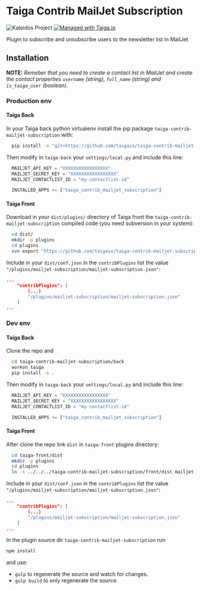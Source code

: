 Taiga Contrib MailJet Subscription
=====================================

![Kaleidos Project](http://kaleidos.net/static/img/badge.png "Kaleidos Project")
[![Managed with Taiga.io](https://tree.taiga.io/support/images/taiga-badge-gh.png)](https://taiga.io "Managed with Taiga.io")

Plugin to subscribe and unsubscribe users to the newsletter list in MailJet


Installation
------------

**NOTE:** *Remeber that you need to create a contact list in MailJet and create the contact properties `username` (string), `full_name` (string) and `is_taiga_user` (boolean).*

### Production env

#### Taiga Back

In your Taiga back python virtualenv install the pip package `taiga-contrib-mailjet-subscription` with:

```bash
  pip install -e "git+https://github.com/taigaio/taiga-contrib-mailjet-subscription.git@stable#egg=taiga-contrib-mailjet-subscription&subdirectory=back"
```

Then modify in `taiga-back` your `settings/local.py` and include this line:

```python
  MAILJET_API_KEY = "XXXXXXXXXXXXXXXXX"
  MAILJET_SECRET_KEY = "XXXXXXXXXXXXXXXXX"
  MAILJET_CONTACTLIST_ID = "my-contactlist-id"

  INSTALLED_APPS += ["taiga_contrib_mailjet_subscription"]
```


#### Taiga Front

Download in your `dist/plugins/` directory of Taiga front the `taiga-contrib-mailjet-subscription` compiled code (you need subversion in your system):

```bash
  cd dist/
  mkdir -p plugins
  cd plugins
  svn export "https://github.com/taigaio/taiga-contrib-mailjet-subscription/branches/stable/front/dist" "mailjet-subscription"
```

Include in your `dist/conf.json` in the `contribPlugins` list the value `"/plugins/mailjet-subscription/mailjet-subscription.json"`:

```json
...
    "contribPlugins": [
        (...)
        "/plugins/mailjet-subscription/mailjet-subscription.json"
    ]
...
```


### Dev env

#### Taiga Back

Clone the repo and

```bash
  cd taiga-contrib-mailjet-subscription/back
  workon taiga
  pip install -e .
```

Then modify in `taiga-back` your `settings/local.py` and include this line:

```python
  MAILJET_API_KEY = "XXXXXXXXXXXXXXXXX"
  MAILJET_SECRET_KEY = "XXXXXXXXXXXXXXXXX"
  MAILJET_CONTACTLIST_ID = "my-contactlist-id"

  INSTALLED_APPS += ["taiga_contrib_mailjet_subscription"]
```


#### Taiga Front

After clone the repo link `dist` in `taiga-front` plugins directory:

```bash
  cd taiga-front/dist
  mkdir -p plugins
  cd plugins
  ln -s ../../../taiga-contrib-mailjet-subscription/front/dist mailjet-subscription
```

Include in your `dist/conf.json` in the `contribPlugins` list the value `"/plugins/mailjet-subscription/mailjet-subscription.json"`:

```json
...
    "contribPlugins": [
        (...)
        "/plugins/mailjet-subscription/mailjet-subscription.json"
    ]
...
```

In the plugin source dir `taiga-contrib-mailjet-subscription` run

```bash
npm install
```
and use:

- `gulp` to regenerate the source and watch for changes.
- `gulp build` to only regenerate the source.
